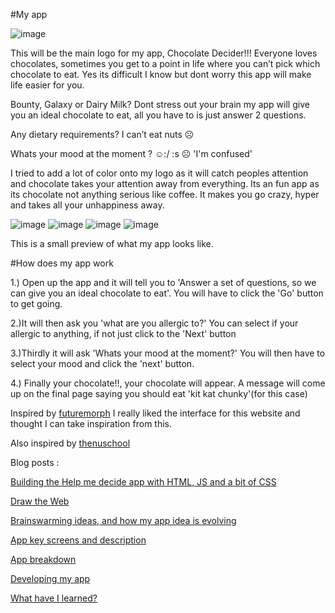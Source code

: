 #My app 


![image](http://i.gyazo.com/55da90ae50481873b2d771162bb10790.png)




This will be the main logo for my app, Chocolate Decider!!! Everyone loves chocolates, sometimes you get to a point in life where you can’t pick which chocolate to eat. Yes its difficult I know but dont worry this app will make life easier for you.



Bounty, Galaxy or Dairy Milk? Dont stress out your brain my app will give you an ideal chocolate to eat, all you have to is just answer 2 questions.

Any dietary requirements? I can’t eat nuts ☹

Whats your mood at the moment ? ☺:/ :s ☹ 'I'm confused' 

I tried to add a lot of color onto my logo as it will catch peoples attention and chocolate takes your attention away from everything. Its an fun app as its chocolate not anything serious like coffee. It makes you go crazy, hyper and takes all your unhappiness away.

![image](http://i.gyazo.com/301f7875217b6fcf048ae407ce245e80.png)
![image](http://i.gyazo.com/ea8ec2054b3477428191a34048023b7a.png)
![image](http://i.gyazo.com/ad3abdb0b316ad91de28cf524baf5aa1.png)
![image](http://i.gyazo.com/f7881eb0f0c19eb193f6bd4b0b11e8df.png)

This is a small preview of what my app looks like. 

#How does my app work

1.) Open up the app and it will tell you to 'Answer a set of questions, so we can give you an ideal chocolate to eat'. You will have to click the 'Go' button to get going. 

2.)It will then ask you 'what are you allergic to?' You can select if your allergic to anything, if not just click to the 'Next' button

3.)Thirdly it will ask 'Whats your mood at the moment?' You will then have to select your mood and click the 'next' button. 

4.) Finally your chocolate!!, your chocolate will appear. A message will come up on the final page saying you should eat 'kit kat chunky'(for this case)    

Inspired by [futuremorph](http://www.futuremorph.org/wp-content/uploads/games/interactive/index.html) I really liked the interface for this website and thought I can take inspiration from this.

Also inspired by [thenuschool](http://thenuschool.com/how-much/#/interest)

Blog posts : 

[Building the Help me decide app with HTML, JS and a bit of CSS](http://www.fourthfloor.me/blogs/bozdemir/2014/10/08/week-1-dynamic-web-coding/)

[Draw the Web](http://www.fourthfloor.me/blogs/bozdemir/2014/10/16/draw-the-web/)

[Brainswarming ideas, and how my app idea is evolving](http://www.fourthfloor.me/blogs/bozdemir/2014/10/22/my-app-idea/)

[App key screens and description](https://medium.com/@burakiniho61/chocolate-decider-b6d94b3897ab)

[App breakdown](https://medium.com/@burakiniho61/app-breakdown-df58376c68c9)

[Developing my app](https://medium.com/@burakiniho61/developing-chocolate-decider-35a07869d567)

[What have I learned?](https://medium.com/@burakiniho61/what-have-i-learned-778593869084)
